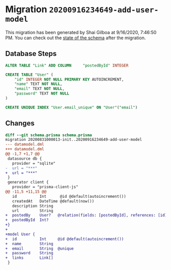 # Migration `20200916234649-add-user-model`

This migration has been generated by Shai Gilboa at 9/16/2020, 7:46:50 PM.
You can check out the [state of the schema](./schema.prisma) after the migration.

## Database Steps

```sql
ALTER TABLE "Link" ADD COLUMN     "postedById" INTEGER

CREATE TABLE "User" (
    "id" INTEGER NOT NULL PRIMARY KEY AUTOINCREMENT,
    "name" TEXT NOT NULL,
    "email" TEXT NOT NULL,
    "password" TEXT NOT NULL
)

CREATE UNIQUE INDEX "User.email_unique" ON "User"("email")
```

## Changes

```diff
diff --git schema.prisma schema.prisma
migration 20200831000013-init..20200916234649-add-user-model
--- datamodel.dml
+++ datamodel.dml
@@ -1,7 +1,7 @@
 datasource db {
   provider = "sqlite" 
-  url = "***"
+  url = "***"
 }
 generator client {
   provider = "prisma-client-js"
@@ -11,5 +11,15 @@
   id          Int      @id @default(autoincrement())
   createdAt   DateTime @default(now())
   description String
   url         String
+  postedBy    User?   @relation(fields: [postedById], references: [id])
+  postedById  Int?
+}
+
+model User {
+  id          Int     @id @default(autoincrement())
+  name        String  
+  email       String  @unique
+  password    String
+  links       Link[]
 }
```


